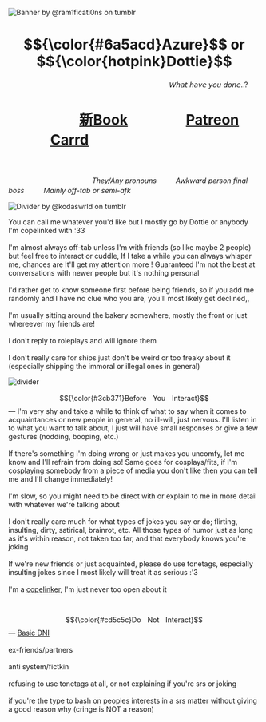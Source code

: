 ![Banner by @ram1ficati0ns on tumblr](https://64.media.tumblr.com/6dff46220886061b38ca4566e3db971b/03b07e8db0bb9e75-06/s2048x3072/fb75bed33236954359de0f68851c4d973fd9a119.pnj)
<h1 align="center"> $${\color{#6a5acd}Azure}$$ or $${\color{hotpink}Dottie}$$ </h1>
ㅤㅤㅤㅤㅤㅤㅤㅤㅤㅤㅤㅤㅤㅤㅤㅤㅤㅤㅤㅤㅤㅤㅤㅤㅤ𝘞𝘩𝘢𝘵 𝘩𝘢𝘷𝘦 𝘺𝘰𝘶 𝘥𝘰𝘯𝘦..?

 # ㅤㅤㅤㅤ‎ ‎ ㅤ[新Book](https://xindromee.atabook.org/) ㅤㅤㅤㅤ [Patreon](https://www.patreon.com/xindrome/about) ㅤㅤㅤㅤ [Carrd](https://xindrome.carrd.co/)

 ㅤㅤㅤㅤㅤㅤ ㅤㅤㅤㅤㅤㅤㅤㅤ ㅤㅤㅤㅤㅤ ㅤㅤㅤㅤㅤㅤ ㅤ![<img alt="Static Badge" src="https://img.shields.io/badge/Sacrifices-1-6a5acd">](https://komarev.com/ghpvc/?username=xindromee&color=6a5acd&label=Sacrifices&abbreviated=true)

ㅤㅤㅤㅤㅤㅤㅤㅤㅤㅤㅤㅤㅤ*They/Any pronounsㅤㅤㅤAwkward person final bossㅤㅤㅤMainly off-tab or semi-afk*

![Divider by @kodaswrld on tumblr](https://64.media.tumblr.com/3fccfe78f117bd3003dd6d8f636579b3/61ee3e7589f11682-27/s2048x3072/08757d4e4538270f052c5262dcd089a7efe90a1b.pnj)

You can call me whatever you'd like but I mostly go by Dottie or anybody I'm copelinked with :33 </br> <br/> I'm almost always off-tab unless I'm with friends (so like maybe 2 people) but feel free to interact or cuddle, If I take a while you can always whisper me, chances are It'll get my attention more ! Guaranteed I'm not the best at conversations with newer people but it's nothing personal <br/> <br/> I'd rather get to know someone first before being friends, so if you add me randomly and I have no clue who you are, you'll most likely get declined,, <br/></br> I'm usually sitting around the bakery somewhere, mostly the front or just whereever my friends are! <br/></br> I don't reply to roleplays and will ignore them <br/></br> I don't really care for ships just don't be weird or too freaky about it (especially shipping the immoral or illegal ones in general)

![divider](https://64.media.tumblr.com/0a249cd14d5f4b3eb146ecf974d961d7/4b9620392240b4dc-f2/s2048x3072/746272046b6df428d8740237de2b4316e9c993dd.pnj)

$${\color{#3cb371}BeforeㅤYouㅤInteract}$$ — I'm very shy and take a while to think of what to say when it comes to acquaintances or new people in general, no ill-will, just nervous. I'll listen in to what you want to talk about, I just will have small responses or give a few gestures (nodding, booping, etc.) </br> </br> If there's something I'm doing wrong or just makes you uncomfy, let me know and I'll refrain from doing so! Same goes for cosplays/fits, if I'm cosplaying somebody from a piece of media you don't like then you can tell me and I'll change immediately! </br></br> I'm slow, so you might need to be direct with or explain to me in more detail with whatever we're talking about </br> </br> I don't really care much for what types of jokes you say or do; flirting, insulting, dirty, satirical, brainrot, etc. All those types of humor just as long as it's within reason, not taken too far, and that everybody knows you're joking </br> </br> If we're new friends or just acquainted, please do use tonetags, especially insulting jokes since I most likely will treat it as serious :'3 </br> </br> I'm a [copelinker](https://rentry.co/xindrome), I'm just never too open about it </br></br></br>$${\color{#cd5c5c}DoㅤNotㅤInteract}$$ — [Basic DNI](https://basic-dni.crd.co/) </br></br> ex-friends/partners </br></br> anti system/fictkin </br></br> refusing to use tonetags at all, or not explaining if you're srs or joking </br></br> if you're the type to bash on peoples interests in a srs matter without giving a good reason why (cringe is NOT a reason)
